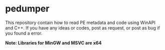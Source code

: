 # pedumper

This repository contain how to read PE metadata and code using WinAPI and C++. If you have any ideas or codes, post as request, or post as bug if you found a error.

**Note: Libraries for MinGW and MSVC are x64**
